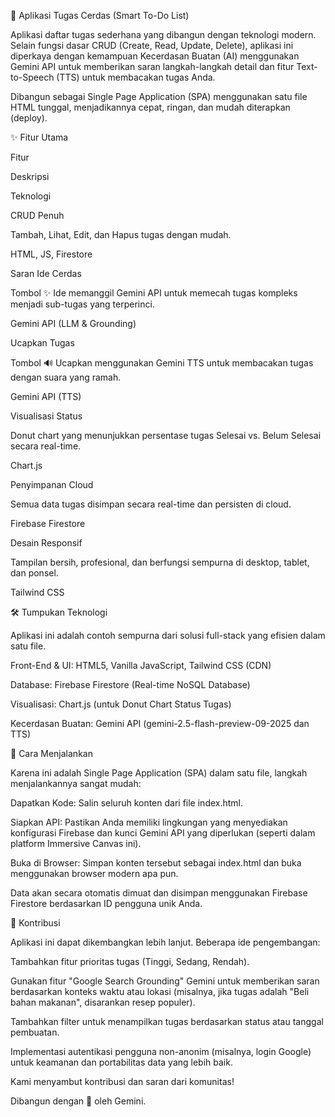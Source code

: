 

🧠 Aplikasi Tugas Cerdas (Smart To-Do List)

Aplikasi daftar tugas sederhana yang dibangun dengan teknologi modern. Selain fungsi dasar CRUD (Create, Read, Update, Delete), aplikasi ini diperkaya dengan kemampuan Kecerdasan Buatan (AI) menggunakan Gemini API untuk memberikan saran langkah-langkah detail dan fitur Text-to-Speech (TTS) untuk membacakan tugas Anda.

Dibangun sebagai Single Page Application (SPA) menggunakan satu file HTML tunggal, menjadikannya cepat, ringan, dan mudah diterapkan (deploy).

✨ Fitur Utama

Fitur

Deskripsi

Teknologi

CRUD Penuh

Tambah, Lihat, Edit, dan Hapus tugas dengan mudah.

HTML, JS, Firestore

Saran Ide Cerdas

Tombol ✨ Ide memanggil Gemini API untuk memecah tugas kompleks menjadi sub-tugas yang terperinci.

Gemini API (LLM & Grounding)

Ucapkan Tugas

Tombol 🔊 Ucapkan menggunakan Gemini TTS untuk membacakan tugas dengan suara yang ramah.

Gemini API (TTS)

Visualisasi Status

Donut chart yang menunjukkan persentase tugas Selesai vs. Belum Selesai secara real-time.

Chart.js

Penyimpanan Cloud

Semua data tugas disimpan secara real-time dan persisten di cloud.

Firebase Firestore

Desain Responsif

Tampilan bersih, profesional, dan berfungsi sempurna di desktop, tablet, dan ponsel.

Tailwind CSS

🛠️ Tumpukan Teknologi

Aplikasi ini adalah contoh sempurna dari solusi full-stack yang efisien dalam satu file.

Front-End & UI: HTML5, Vanilla JavaScript, Tailwind CSS (CDN)

Database: Firebase Firestore (Real-time NoSQL Database)

Visualisasi: Chart.js (untuk Donut Chart Status Tugas)

Kecerdasan Buatan: Gemini API (gemini-2.5-flash-preview-09-2025 dan TTS)

🚀 Cara Menjalankan

Karena ini adalah Single Page Application (SPA) dalam satu file, langkah menjalankannya sangat mudah:

Dapatkan Kode: Salin seluruh konten dari file index.html.

Siapkan API: Pastikan Anda memiliki lingkungan yang menyediakan konfigurasi Firebase dan kunci Gemini API yang diperlukan (seperti dalam platform Immersive Canvas ini).

Buka di Browser: Simpan konten tersebut sebagai index.html dan buka menggunakan browser modern apa pun.

Data akan secara otomatis dimuat dan disimpan menggunakan Firebase Firestore berdasarkan ID pengguna unik Anda.

🤝 Kontribusi

Aplikasi ini dapat dikembangkan lebih lanjut. Beberapa ide pengembangan:

Tambahkan fitur prioritas tugas (Tinggi, Sedang, Rendah).

Gunakan fitur "Google Search Grounding" Gemini untuk memberikan saran berdasarkan konteks waktu atau lokasi (misalnya, jika tugas adalah "Beli bahan makanan", disarankan resep populer).

Tambahkan filter untuk menampilkan tugas berdasarkan status atau tanggal pembuatan.

Implementasi autentikasi pengguna non-anonim (misalnya, login Google) untuk keamanan dan portabilitas data yang lebih baik.

Kami menyambut kontribusi dan saran dari komunitas!

Dibangun dengan 💙 oleh Gemini.
